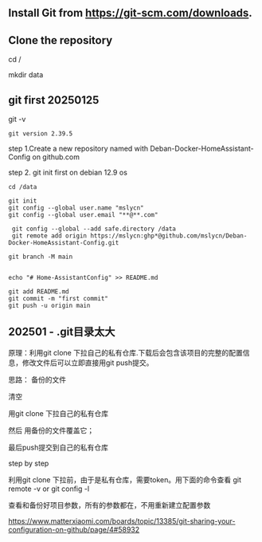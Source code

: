 
## Install Git from https://git-scm.com/downloads.

## Clone the repository

cd /

mkdir data

## git first  20250125

git -v
~~~
git version 2.39.5
~~~

step 1.Create a new repository named with Deban-Docker-HomeAssistant-Config on github.com

step 2. git init first on debian 12.9 os
~~~
cd /data

git init
git config --global user.name "mslycn"
git config --global user.email "**@**.com"

 git config --global --add safe.directory /data
 git remote add origin https://mslycn:ghp*@github.com/mslycn/Deban-Docker-HomeAssistant-Config.git

git branch -M main


echo "# Home-AssistantConfig" >> README.md

git add README.md
git commit -m "first commit"
git push -u origin main
~~~





## 202501 - .git目录太大


原理：利用git clone 下拉自己的私有仓库.下载后会包含该项目的完整的配置信息，修改文件后可以立即直接用git push提交。

思路：
备份的文件

清空

用git clone 下拉自己的私有仓库

然后 用备份的文件覆盖它；

最后push提交到自己的私有仓库

step by step

利用git clone 下拉前，由于是私有仓库，需要token。用下面的命令查看
git remote -v 
or
git config -l

查看和备份好项目参数，所有的参数都在，不用重新建立配置参数


https://www.matterxiaomi.com/boards/topic/13385/git-sharing-your-configuration-on-github/page/4#58932